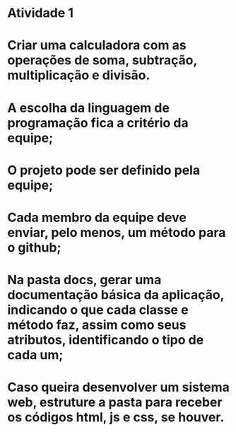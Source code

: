 # Atividade 1

# Criar uma calculadora com as operações de soma, subtração, multiplicação e divisão.
# A escolha da linguagem de programação fica a critério da equipe;
# O projeto pode ser definido pela equipe;
# Cada membro da equipe deve enviar, pelo menos, um método para o github;
# Na pasta docs, gerar uma documentação básica da aplicação, indicando o que cada classe e método faz, assim como seus atributos, identificando o tipo de cada um;
# Caso queira desenvolver um sistema web, estruture a pasta para receber os códigos html, js e css, se houver.
